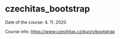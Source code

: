 # czechitas_bootstrap

Date of the course: 4. 11. 2020

Course info: https://www.czechitas.cz/kurzy/bootstrap


